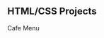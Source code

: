 ## HTML/CSS Projects

<a src="https://sutharmahendra.github.io/FCC-HTML-CSS/cafemenu/index.html">Cafe Menu</a>